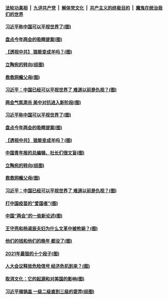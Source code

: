 ####  [法轮功真相](../../../../basic/blob/master/README.md?t=03100631) &nbsp;|&nbsp; [九评共产党](../../../../9ping.md/blob/master/README.md?t=03100631) &nbsp;|&nbsp; [解体党文化](../../../../jtdwh.md/blob/master/README.md?t=03100631)  &nbsp;|&nbsp; [共产主义的终极目的](../../../../gczydzjmd.md/blob/master/README.md?t=03100631) &nbsp;|&nbsp; [魔鬼在统治我们的世界](../../../../mgztzwmdsj.md/blob/master/README.md?t=03100631) 

#### [习近平称中国可以平视世界了(图)](../pages/p4/965040.md?t=03100631) 

#### [盘点今年两会的吸睛提案(图)](../pages/p4/965049.md?t=03100631) 

#### [【透视中共】 狼能变成羊吗？(图)](../pages/p4/965038.md?t=03100631) 

#### [立陶宛的转向(组图)](../pages/p4/964947.md?t=03100631) 

#### [救救网瘾父母(图)](../pages/p4/964944.md?t=03100631) 

#### [习近平：中国已经可以平视世界了 难道以前是仇视？(图)](../pages/p4/964936.md?t=03100631) 

#### [两会气氛肃杀 美中对抗进入新阶段(图)](../pages/p4/965043.md?t=03100631) 

#### [习近平称中国可以平视世界了(图)](../pages/p4/965040.md?t=03100631) 

#### [盘点今年两会的吸睛提案(图)](../pages/p4/965049.md?t=03100631) 

#### [【透视中共】 狼能变成羊吗？(图)](../pages/p4/965038.md?t=03100631) 



#### [中国青年报的总编辑、社长们很文盲(图)](../pages/p4/964961.md?t=03100631) 

#### [立陶宛的转向(组图)](../pages/p4/964947.md?t=03100631) 

#### [救救网瘾父母(图)](../pages/p4/964944.md?t=03100631) 

#### [习近平：中国已经可以平视世界了 难道以前是仇视？(图)](../pages/p4/964936.md?t=03100631) 

#### [打中国疫苗的“爱国者”(图)](../pages/p4/964934.md?t=03100631) 

#### [中国“两会”的一些新论述(图)](../pages/p4/964932.md?t=03100631) 



#### [王守亮和杨淑辰夫妇为什么文革中被枪毙？(图)](../pages/p4/964821.md?t=03100631) 

#### [他们的钱和他们的晚年 都没了(图)](../pages/p4/964842.md?t=03100631) 

#### [2021年最狠的十个段子(图)](../pages/p4/964817.md?t=03100631) 

#### [人大会议释放危险信号 经济危机到来？(图)](../pages/p4/964822.md?t=03100631) 

#### [取消文化：它的起源和对美国的影响(图)](../pages/p4/964814.md?t=03100631) 

#### [习近平揭锅盖 一级二级直到三级的耍弄(组图)](../pages/p4/964831.md?t=03100631) 

